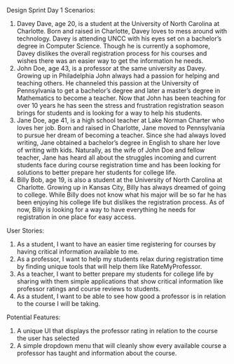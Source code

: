 Design Sprint Day 1
Scenarios:
1. Davey Dave, age 20, is a student at the University of North Carolina at Charlotte. Born and raised in Charlotte, Davey loves to mess around with technology. Davey is attending UNCC with his eyes set on a bachelor’s degree in Computer Science. Though he is currently a sophomore, Davey dislikes the overall registration process for his courses and wishes there was an easier way to get the information he needs.
2. John Doe, age 43, is a professor at the same university as Davey. Growing up in Philadelphia John always had a passion for helping and teaching others. He channeled this passion at the University of Pennsylvania to get a bachelor’s degree and later a master’s degree in Mathematics to become a teacher. Now that John has been teaching for over 10 years he has seen the stress and frustration registration season brings for students and is looking for a way to help his students.
3. Jane Doe, age 41, is a high school teacher at Lake Norman Charter who loves her job. Born and raised in Charlotte, Jane moved to Pennsylvania to pursue her dream of becoming a teacher. Since she had always loved writing, Jane obtained a bachelor’s degree in English to share her love of writing with kids. Naturally, as the wife of John Doe and fellow teacher, Jane has heard all about the struggles incoming and current students face during course registration time and has been looking for solutions to better prepare her students for college life.
4. Billy Bob, age 19, is also a student at the University of North Carolina at Charlotte. Growing up in Kansas City, Billy has always dreamed of going to college. While Billy does not know what his major will be so far he has been enjoying his college life but dislikes the registration process. As of now, Billy is looking for a way to have everything he needs for registration in one place for easy access.

User Stories:
1. As a student, I want to have an easier time registering for courses by having critical information available to me.
2. As a professor, I want to help my students relax during registration time by finding unique tools that will help them like RateMyProfessor.
3. As a teacher, I want to better prepare my students for college life by sharing with them simple applications that show critical information like professor ratings and course reviews to students.
4. As a student, I want to be able to see how good a professor is in relation to the course I will be taking.

Potential Features:
1. A unique UI that displays the professor rating in relation to the course the user has selected
2. A simple dropdown menu that will cleanly show every available course a professor has taught and information about the course.
